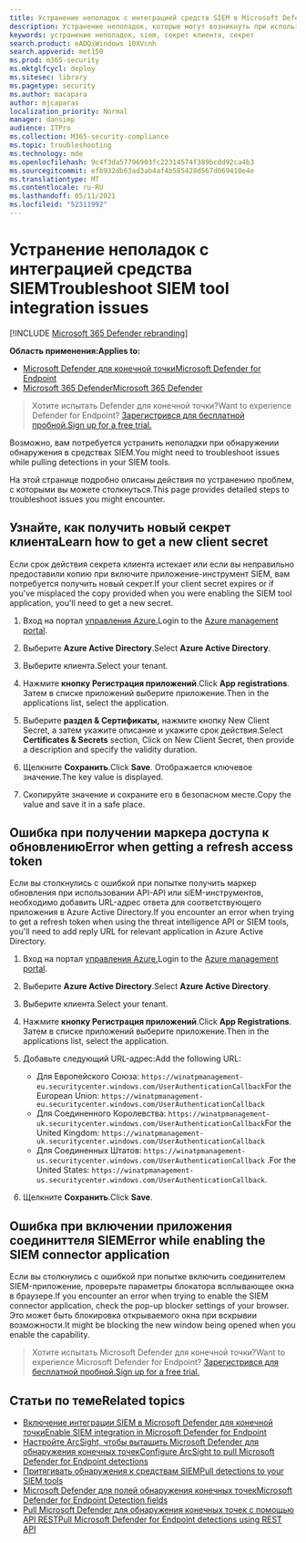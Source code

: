 ```yaml
---
title: Устранение неполадок с интеграцией средств SIEM в Microsoft Defender для конечной точки
description: Устранение неполадок, которые могут возникнуть при использовании средств SIEM с Помощью Microsoft Defender для конечной точки.
keywords: устранение неполадок, siem, секрет клиента, секрет
search.product: eADQiWindows 10XVcnh
search.appverid: met150
ms.prod: m365-security
ms.mktglfcycl: deploy
ms.sitesec: library
ms.pagetype: security
ms.author: macapara
author: mjcaparas
localization_priority: Normal
manager: dansimp
audience: ITPro
ms.collection: M365-security-compliance
ms.topic: troubleshooting
ms.technology: mde
ms.openlocfilehash: 9c4f3da57796903fc22314574f389bcdd92ca4b3
ms.sourcegitcommit: efb932db63ad3ab4af4b585428d567d069410e4e
ms.translationtype: MT
ms.contentlocale: ru-RU
ms.lasthandoff: 05/11/2021
ms.locfileid: "52311992"
---
```

# <a name="troubleshoot-siem-tool-integration-issues"></a><span data-ttu-id="51337-104">Устранение неполадок с интеграцией средства SIEM</span><span class="sxs-lookup"><span data-stu-id="51337-104">Troubleshoot SIEM tool integration issues</span></span>

[!INCLUDE [Microsoft 365 Defender rebranding](../../includes/microsoft-defender.md)]


<span data-ttu-id="51337-105">**Область применения:**</span><span class="sxs-lookup"><span data-stu-id="51337-105">**Applies to:**</span></span>
- [<span data-ttu-id="51337-106">Microsoft Defender для конечной точки</span><span class="sxs-lookup"><span data-stu-id="51337-106">Microsoft Defender for Endpoint</span></span>](https://go.microsoft.com/fwlink/p/?linkid=2154037)
- [<span data-ttu-id="51337-107">Microsoft 365 Defender</span><span class="sxs-lookup"><span data-stu-id="51337-107">Microsoft 365 Defender</span></span>](https://go.microsoft.com/fwlink/?linkid=2118804)


> <span data-ttu-id="51337-108">Хотите испытать Defender для конечной точки?</span><span class="sxs-lookup"><span data-stu-id="51337-108">Want to experience Defender for Endpoint?</span></span> [<span data-ttu-id="51337-109">Зарегистрився для бесплатной пробной.</span><span class="sxs-lookup"><span data-stu-id="51337-109">Sign up for a free trial.</span></span>](https://www.microsoft.com/microsoft-365/windows/microsoft-defender-atp?ocid=docs-wdatp-pullalerts-abovefoldlink) 

<span data-ttu-id="51337-110">Возможно, вам потребуется устранить неполадки при обнаружении обнаружения в средствах SIEM.</span><span class="sxs-lookup"><span data-stu-id="51337-110">You might need to troubleshoot issues while pulling detections in your SIEM tools.</span></span>

<span data-ttu-id="51337-111">На этой странице подробно описаны действия по устранению проблем, с которыми вы можете столкнуться.</span><span class="sxs-lookup"><span data-stu-id="51337-111">This page provides detailed steps to troubleshoot issues you might encounter.</span></span>


## <a name="learn-how-to-get-a-new-client-secret"></a><span data-ttu-id="51337-112">Узнайте, как получить новый секрет клиента</span><span class="sxs-lookup"><span data-stu-id="51337-112">Learn how to get a new client secret</span></span>
<span data-ttu-id="51337-113">Если срок действия секрета клиента истекает или если вы неправильно предоставили копию при включите приложение-инструмент SIEM, вам потребуется получить новый секрет.</span><span class="sxs-lookup"><span data-stu-id="51337-113">If your client secret expires or if you've misplaced the copy provided when you were enabling the SIEM tool application,  you'll need to get a new secret.</span></span>

1. <span data-ttu-id="51337-114">Вход на портал [управления Azure.](https://portal.azure.com)</span><span class="sxs-lookup"><span data-stu-id="51337-114">Login to the [Azure management portal](https://portal.azure.com).</span></span>

2. <span data-ttu-id="51337-115">Выберите **Azure Active Directory**.</span><span class="sxs-lookup"><span data-stu-id="51337-115">Select **Azure Active Directory**.</span></span>

3. <span data-ttu-id="51337-116">Выберите клиента.</span><span class="sxs-lookup"><span data-stu-id="51337-116">Select your tenant.</span></span>

4. <span data-ttu-id="51337-117">Нажмите **кнопку Регистрация приложений**.</span><span class="sxs-lookup"><span data-stu-id="51337-117">Click **App registrations**.</span></span> <span data-ttu-id="51337-118">Затем в списке приложений выберите приложение.</span><span class="sxs-lookup"><span data-stu-id="51337-118">Then in the applications list, select the application.</span></span>

5. <span data-ttu-id="51337-119">Выберите **раздел & Сертификаты,** нажмите кнопку New Client Secret, а затем укажите описание и укажите срок действия.</span><span class="sxs-lookup"><span data-stu-id="51337-119">Select **Certificates & Secrets** section, Click on New Client Secret, then provide a description and specify the validity duration.</span></span>

6. <span data-ttu-id="51337-120">Щелкните **Сохранить**.</span><span class="sxs-lookup"><span data-stu-id="51337-120">Click **Save**.</span></span> <span data-ttu-id="51337-121">Отображается ключевое значение.</span><span class="sxs-lookup"><span data-stu-id="51337-121">The key value is displayed.</span></span>

7. <span data-ttu-id="51337-122">Скопируйте значение и сохраните его в безопасном месте.</span><span class="sxs-lookup"><span data-stu-id="51337-122">Copy the value and save it in a safe place.</span></span>


## <a name="error-when-getting-a-refresh-access-token"></a><span data-ttu-id="51337-123">Ошибка при получении маркера доступа к обновлению</span><span class="sxs-lookup"><span data-stu-id="51337-123">Error when getting a refresh access token</span></span>
<span data-ttu-id="51337-124">Если вы столкнулись с ошибкой при попытке получить маркер обновления при использовании API-API или siEM-инструментов, необходимо добавить URL-адрес ответа для соответствующего приложения в Azure Active Directory.</span><span class="sxs-lookup"><span data-stu-id="51337-124">If you encounter an error when trying to get a refresh token when using the threat intelligence API or SIEM tools, you'll need to add reply URL for relevant application in Azure Active Directory.</span></span>

1. <span data-ttu-id="51337-125">Вход на портал [управления Azure.](https://ms.portal.azure.com)</span><span class="sxs-lookup"><span data-stu-id="51337-125">Login to the [Azure management portal](https://ms.portal.azure.com).</span></span>

2. <span data-ttu-id="51337-126">Выберите **Azure Active Directory**.</span><span class="sxs-lookup"><span data-stu-id="51337-126">Select **Azure Active Directory**.</span></span>

3. <span data-ttu-id="51337-127">Выберите клиента.</span><span class="sxs-lookup"><span data-stu-id="51337-127">Select your tenant.</span></span>

4. <span data-ttu-id="51337-128">Нажмите **кнопку Регистрация приложений**.</span><span class="sxs-lookup"><span data-stu-id="51337-128">Click **App Registrations**.</span></span> <span data-ttu-id="51337-129">Затем в списке приложений выберите приложение.</span><span class="sxs-lookup"><span data-stu-id="51337-129">Then in the applications list, select the application.</span></span>

5. <span data-ttu-id="51337-130">Добавьте следующий URL-адрес:</span><span class="sxs-lookup"><span data-stu-id="51337-130">Add the following URL:</span></span>
   - <span data-ttu-id="51337-131">Для Европейского Союза: `https://winatpmanagement-eu.securitycenter.windows.com/UserAuthenticationCallback`</span><span class="sxs-lookup"><span data-stu-id="51337-131">For the European Union: `https://winatpmanagement-eu.securitycenter.windows.com/UserAuthenticationCallback`</span></span>
   - <span data-ttu-id="51337-132">Для Соединенного Королевства: `https://winatpmanagement-uk.securitycenter.windows.com/UserAuthenticationCallback`</span><span class="sxs-lookup"><span data-stu-id="51337-132">For the United Kingdom: `https://winatpmanagement-uk.securitycenter.windows.com/UserAuthenticationCallback`</span></span>
   - <span data-ttu-id="51337-133">Для Соединенных Штатов:  `https://winatpmanagement-us.securitycenter.windows.com/UserAuthenticationCallback` .</span><span class="sxs-lookup"><span data-stu-id="51337-133">For the United States:  `https://winatpmanagement-us.securitycenter.windows.com/UserAuthenticationCallback`.</span></span>
 
6. <span data-ttu-id="51337-134">Щелкните **Сохранить**.</span><span class="sxs-lookup"><span data-stu-id="51337-134">Click **Save**.</span></span>

## <a name="error-while-enabling-the-siem-connector-application"></a><span data-ttu-id="51337-135">Ошибка при включении приложения соединиттеля SIEM</span><span class="sxs-lookup"><span data-stu-id="51337-135">Error while enabling the SIEM connector application</span></span>
<span data-ttu-id="51337-136">Если вы столкнулись с ошибкой при попытке включить соединителем SIEM-приложение, проверьте параметры блокатора всплывающее окна в браузере.</span><span class="sxs-lookup"><span data-stu-id="51337-136">If you encounter an error when trying to enable the SIEM connector application, check the pop-up blocker settings of your browser.</span></span> <span data-ttu-id="51337-137">Это может быть блокировка открываемого окна при вскрывии возможности.</span><span class="sxs-lookup"><span data-stu-id="51337-137">It might be blocking the new window being opened when you enable the capability.</span></span>




><span data-ttu-id="51337-138">Хотите испытать Microsoft Defender для конечной точки?</span><span class="sxs-lookup"><span data-stu-id="51337-138">Want to experience Microsoft Defender for Endpoint?</span></span> [<span data-ttu-id="51337-139">Зарегистрився для бесплатной пробной.</span><span class="sxs-lookup"><span data-stu-id="51337-139">Sign up for a free trial.</span></span>](https://www.microsoft.com/microsoft-365/windows/microsoft-defender-atp?ocid=docs-wdatp-troubleshootsiem-belowfoldlink) 

## <a name="related-topics"></a><span data-ttu-id="51337-140">Статьи по теме</span><span class="sxs-lookup"><span data-stu-id="51337-140">Related topics</span></span>
- [<span data-ttu-id="51337-141">Включение интеграции SIEM в Microsoft Defender для конечной точки</span><span class="sxs-lookup"><span data-stu-id="51337-141">Enable SIEM integration in Microsoft Defender for Endpoint</span></span>](enable-siem-integration.md)
- [<span data-ttu-id="51337-142">Настройте ArcSight, чтобы вытащить Microsoft Defender для обнаружения конечных точек</span><span class="sxs-lookup"><span data-stu-id="51337-142">Configure ArcSight to pull Microsoft Defender for Endpoint detections</span></span>](configure-arcsight.md)
- [<span data-ttu-id="51337-143">Притягивать обнаружения к средствам SIEM</span><span class="sxs-lookup"><span data-stu-id="51337-143">Pull detections to your SIEM tools</span></span>](configure-siem.md)
- [<span data-ttu-id="51337-144">Microsoft Defender для полей обнаружения конечных точек</span><span class="sxs-lookup"><span data-stu-id="51337-144">Microsoft Defender for Endpoint Detection fields</span></span>](api-portal-mapping.md)
- [<span data-ttu-id="51337-145">Pull Microsoft Defender для обнаружения конечных точек с помощью API REST</span><span class="sxs-lookup"><span data-stu-id="51337-145">Pull Microsoft Defender for Endpoint detections using REST API</span></span>](pull-alerts-using-rest-api.md)
